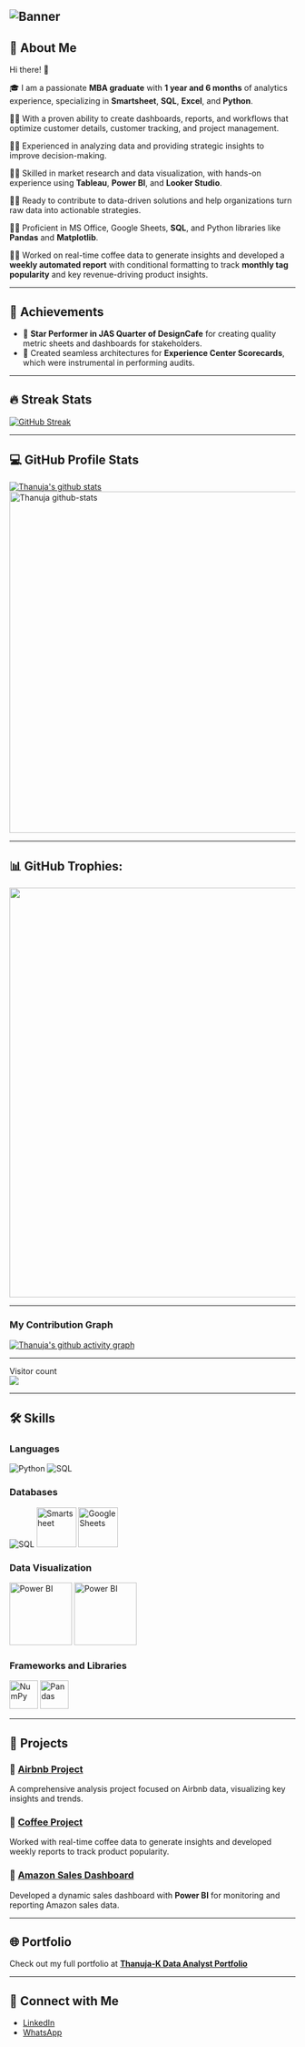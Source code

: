 ## ![Banner](YOUR_BANNER_LINK)

## 🚀 About Me

Hi there! 👋

🎓 I am a passionate **MBA graduate** with **1 year and 6 months** of analytics experience, specializing in **Smartsheet**, **SQL**, **Excel**, and **Python**.

👨‍💻 With a proven ability to create dashboards, reports, and workflows that optimize customer details, customer tracking, and project management.

👨‍💻 Experienced in analyzing data and providing strategic insights to improve decision-making.

👨‍💻 Skilled in market research and data visualization, with hands-on experience using **Tableau**, **Power BI**, and **Looker Studio**.

👨‍💻 Ready to contribute to data-driven solutions and help organizations turn raw data into actionable strategies.

👨‍💻 Proficient in MS Office, Google Sheets, **SQL**, and Python libraries like **Pandas** and **Matplotlib**.

👨‍💻 Worked on real-time coffee data to generate insights and developed a **weekly automated report** with conditional formatting to track **monthly tag popularity** and key revenue-driving product insights.

---

## 🏅 Achievements

-   🤝 **Star Performer in JAS Quarter of DesignCafe** for creating quality metric sheets and dashboards for stakeholders.
-   🥈 Created seamless architectures for **Experience Center Scorecards**, which were instrumental in performing audits.

---

## 🔥 Streak Stats
[![GitHub Streak](http://github-readme-streak-stats.herokuapp.com?user=Thanujak16&theme=neon-dark&hide_border=true&date_format=j%20M%5B%20Y%5D)](https://git.io/streak-stats)

---

## 💻 GitHub Profile Stats

<a href="https://github.com/Thanujak16/github-readme-stats">
  <img align="center" src="https://github-readme-stats.vercel.app/api?username=Thanujak16&show_icons=true&include_all_commits=true&theme=dracula&hide_border=true" alt="Thanuja's github stats" />
</a>
<br>
<img width=600 src="https://stats.dooboo.io/api/github-stats-advanced?login=Thanujak16" alt="Thanuja github-stats">

---

## 📊 GitHub Trophies:
<img width=720 src="https://stats.dooboo.io/api/github-trophies?login=Thanujak16"><br>

---

### My Contribution Graph
[![Thanuja's github activity graph](https://github-readme-activity-graph.vercel.app/graph?username=Thanujak16&theme=tokyo-night&area=true)](https://github.com/Thanujak16/github-readme-activity-graph)

---

<p align="left"> 
  Visitor count<br>
  <img src="https://profile-counter.glitch.me/Thanujak16/count.svg" />
</p>

---

## 🛠️ Skills

### Languages
![Python](https://ziadoua.github.io/m3-Markdown-Badges/badges/Python/python1.svg)
![SQL](https://ziadoua.github.io/m3-Markdown-Badges/badges/MySQL/mysql1.svg)

### Databases
![SQL](https://ziadoua.github.io/m3-Markdown-Badges/badges/MySQL/mysql1.svg)
<a href="#"><img width="70" height="70" alt="Smartsheet" src="https://github.com/user-attachments/assets/d917d3a7-05dd-40a3-89c4-9903cbc9d9a1"></a>
<a href="#"><img width="70" height="70" alt="Google Sheets" src="https://github.com/user-attachments/assets/62601dcc-7d5d-4655-9442-c7be9f275d64"></a>

### Data Visualization
<a href="#"><img width="110" height="110" alt="Power BI" src="https://github.com/user-attachments/assets/ec0cd8e6-46db-4ea3-9bf9-584aceef14f2"></a>
<a href="#"><img width="110" height="110" alt="Power BI" src="https://github.com/user-attachments/assets/0eaa94f0-f87e-44db-acc9-6c3277d9875c"></a>

### Frameworks and Libraries
<a href="#"><img height="50" alt="NumPy" src="https://img.icons8.com/color/1x/numpy.png"></a>
<a href="#"><img height="50" alt="Pandas" src="https://img.icons8.com/color/1x/pandas.png"></a>

---

## 📝 Projects

### 🔹 [**Airbnb Project**](https://github.com/Thanujak16/Airbnb)
A comprehensive analysis project focused on Airbnb data, visualizing key insights and trends.

### 🔹 [**Coffee Project**](https://github.com/Thanujak16/Coffee-Project)
Worked with real-time coffee data to generate insights and developed weekly reports to track product popularity.

### 🔹 [**Amazon Sales Dashboard**](https://github.com/Thanujak16/Amazon-Sales-Dashboard)
Developed a dynamic sales dashboard with **Power BI** for monitoring and reporting Amazon sales data.

---

## 🌐 Portfolio

Check out my full portfolio at [**Thanuja-K Data Analyst Portfolio**](https://thanujak16.github.io/Thanuja-K-Data-Analyst-Portfolio/)

---

## 🔗 Connect with Me

- [LinkedIn](https://www.linkedin.com/in/thanuja-kedila/)
- [WhatsApp](https://wa.me/+919741366689)
